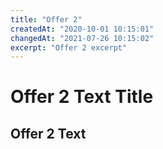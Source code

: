 ```yaml
---
title: "Offer 2"
createdAt: "2020-10-01 10:15:01"
changedAt: "2021-07-26 10:15:02"
excerpt: "Offer 2 excerpt"
---
```


# Offer 2 Text Title
## Offer 2 Text